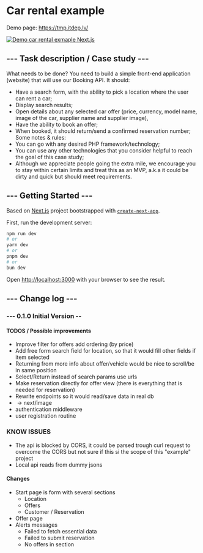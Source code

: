 # Car rental example
Demo page: https://tmp.itdep.lv/

[![Demo car rental exmaple Next.js](http://itdep.lv/wp-content/uploads/2024/03/carrental.gif)](https://www.youtube.com/watch?v=6-rXsoqlbUE)

## --- Task description / Case study ---
What needs to be done?
You need to build a simple front-end application (website) that will use our Booking API.
It should:
- Have a search form, with the ability to pick a location where the user can rent a car;
- Display search results;
- Open details about any selected car offer (price, currency, model name, image of the car, supplier name
  and supplier image),
- Have the ability to book an offer;
- When booked, it should return/send a confirmed reservation number;
  Some notes & rules:
- You can go with any desired PHP framework/technology;
- You can use any other technologies that you consider helpful to reach the goal of this case study;
- Although we appreciate people going the extra mile, we encourage you to stay within certain limits and
  treat this as an MVP, a.k.a it could be dirty and quick but should meet requirements.

## --- Getting Started ---
Based on  [Next.js](https://nextjs.org/) project bootstrapped with [`create-next-app`](https://github.com/vercel/next.js/tree/canary/packages/create-next-app).

First, run the development server:

```bash
npm run dev
# or
yarn dev
# or
pnpm dev
# or
bun dev
```

Open [http://localhost:3000](http://localhost:3000) with your browser to see the result.


## --- Change log ---

### --- 0.1.0 Initial Version --

#### TODOS / Possible improvements
- Improve filter for offers add ordering (by price) 
- Add free form search field for location, so that it would fill other fields if item selected
- Returning from more info about offer/vehicle would be nice to scroll/be in same position
- Select/Return instead of search params use urls
- Make reservation directly for offer view (there is everything that is needed for reservation)
- Rewrite endpoints so it would read/save data in real db
- <img> -> next/image
- authentication middleware
- user registration routine

### KNOW ISSUES
- The api is blocked by CORS, it could be parsed trough curl request to overcome the CORS but not sure if this si the scope of this "example" project
- Local api reads from dummy jsons 

#### Changes
- Start page is form with several sections
    - Location
    - Offers
    - Customer / Reservation
- Offer page
- Alerts messages
    - Failed to fetch essential data
    - Failed to submit reservation
    - No offers in section
